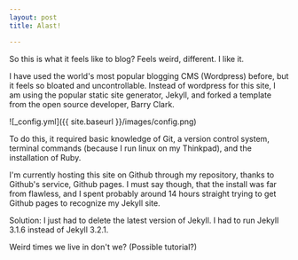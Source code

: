 ```yaml
---
layout: post
title: Alast!

---
```


So this is what it feels like to blog? Feels weird, different. I like it.

I have used the world's most popular blogging CMS (Wordpress) before, but it feels so bloated and uncontrollable. Instead of wordpress for this site,
I am using the popular static site generator, Jekyll, and forked a template from the open source developer, Barry Clark. 

![_config.yml]({{ site.baseurl }}/images/config.png)

To do this, it required basic knowledge of Git, a version control system, terminal commands (because I run linux on my Thinkpad), and the installation of Ruby. 

I'm currently hosting this site on Github through my repository, thanks to Github's service, Github pages. I must say though, that the install was far from flawless, and I spent probably around 14 hours straight trying to get Github pages to recognize my Jekyll site. 

Solution: I just had to delete the latest version of Jekyll. I had to run Jekyll 3.1.6 instead of Jekyll 3.2.1.


Weird times we live in don't we? (Possible tutorial?) 

